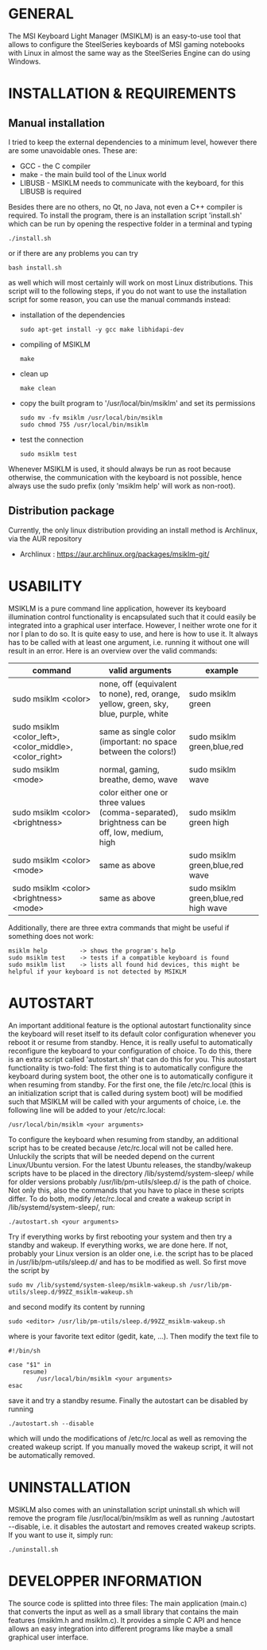 # GENERAL

The MSI Keyboard Light Manager (MSIKLM) is an easy-to-use tool that allows to configure the
SteelSeries keyboards of MSI gaming notebooks with Linux in almost the same way as the
SteelSeries Engine can do using Windows.


# INSTALLATION & REQUIREMENTS
## Manual installation

I tried to keep the external dependencies to a minimum level, however there are some unavoidable
ones. These are:

 * GCC     - the C compiler
 * make    - the main build tool of the Linux world
 * LIBUSB  - MSIKLM needs to communicate with the keyboard, for this LIBUSB is required

Besides there are no others, no Qt, no Java, not even a C++ compiler is required. To install the
program, there is an installation script 'install.sh' which can be run by opening the respective
folder in a terminal and typing

    ./install.sh

or if there are any problems you can try

    bash install.sh

as well which will most certainly will work on most Linux distributions. This script will to the
following steps, if you do not want to use the installation script for some reason, you can use
the manual commands instead:

 * installation of the dependencies
   ```
   sudo apt-get install -y gcc make libhidapi-dev
   ```

 * compiling of MSIKLM
   ```
   make
   ```

 * clean up
   ```
   make clean
   ```

 * copy the built program to '/usr/local/bin/msiklm' and set its permissions
   ```
   sudo mv -fv msiklm /usr/local/bin/msiklm
   sudo chmod 755 /usr/local/bin/msiklm
   ```

 * test the connection
   ```
   sudo msiklm test
   ```

Whenever MSIKLM is used, it should always be run as root because otherwise, the communication with
the keyboard is not possible, hence always use the sudo prefix (only 'msiklm help' will work as
non-root).

## Distribution package

Currently, the only linux distribution providing an install method is Archlinux, via the AUR repository

 * Archlinux : https://aur.archlinux.org/packages/msiklm-git/


# USABILITY

MSIKLM is a pure command line application, however its keyboard illumination control functionality
is encapsulated such that it could easily be integrated into a graphical user interface. However,
I neither wrote one for it nor I plan to do so. It is quite easy to use, and here is how to use
it. It always has to be called with at least one argument, i.e. running it without one will result
in an error. Here is an overview over the valid commands:

|command                                               | valid arguments                                                                              | example                              |
|------------------------------------------------------|----------------------------------------------------------------------------------------------|--------------------------------------|
|sudo msiklm \<color\>                                   | none, off (equivalent to none), red, orange, yellow, green, sky, blue, purple, white         | sudo msiklm green                    |
|sudo msiklm \<color_left\>,\<color_middle\>,\<color_right\> | same as single color (important: no space between the colors!)                               | sudo msiklm green,blue,red           |
|sudo msiklm \<mode\>                                    | normal, gaming, breathe, demo, wave                                                          | sudo msiklm wave                     |
|sudo msiklm \<color\> \<brightness\>                      | color either one or three values (comma-separated), brightness can be off, low, medium, high | sudo msiklm green high               |
|sudo msiklm \<color\> \<mode\>                            | same as above                                                                                | sudo msiklm green,blue,red wave      |
|sudo msiklm \<color\> \<brightness\> \<mode\>               | same as above                                                                                | sudo msiklm green,blue,red high wave |

Additionally, there are three extra commands that might be useful if something does not work:

    msiklm help         -> shows the program's help
    sudo msiklm test    -> tests if a compatible keyboard is found
    sudo msiklm list    -> lists all found hid devices, this might be helpful if your keyboard is not detected by MSIKLM


# AUTOSTART

An important additional feature is the optional autostart functionality since the keyboard will
reset itself to its default color configuration whenever you reboot it or resume from standby.
Hence, it is really useful to automatically reconfigure the keyboard to your configuration of
choice. To do this, there is an extra script called 'autostart.sh' that can do this for you. This
autostart functionality is two-fold: The first thing is to automatically configure the keyboard
during system boot, the other one is to automatically configure it when resuming from standby.
For the first one, the file /etc/rc.local (this is an initialization script that is called during
system boot) will be modified such that MSIKLM will be called with your arguments of choice, i.e.
the following line will be added to your /etc/rc.local:

    /usr/local/bin/msiklm <your arguments>

To configure the keyboard when resuming from standby, an additional script has to be created
because /etc/rc.local will not be called here. Unluckily the scripts that will be needed depend on
the current Linux/Ubuntu version. For the latest Ubuntu releases, the standby/wakeup scripts have
to be placed in the directory /lib/systemd/system-sleep/ while for older versions probably
/usr/lib/pm-utils/sleep.d/ is the path of choice. Not only this, also the commands that you have
to place in these scripts differ. To do both, modify /etc/rc.local and create a wakeup script in
/lib/systemd/system-sleep/, run:

    ./autostart.sh <your arguments>

Try if everything works by first rebooting your system and then try a standby and wakeup. If
everything works, we are done here. If not, probably your Linux version is an older one, i.e. the
script has to be placed in /usr/lib/pm-utils/sleep.d/ and has to be modified as well. So first
move the script by

    sudo mv /lib/systemd/system-sleep/msiklm-wakeup.sh /usr/lib/pm-utils/sleep.d/99ZZ_msiklm-wakeup.sh

and second modify its content by running

    sudo <editor> /usr/lib/pm-utils/sleep.d/99ZZ_msiklm-wakeup.sh

where <editor> is your favorite text editor (gedit, kate, ...). Then modify the text file to

    #!/bin/sh

    case "$1" in
        resume)
            /usr/local/bin/msiklm <your arguments>
    esac

save it and try a standby resume. Finally the autostart can be disabled by running

    ./autostart.sh --disable

which will undo the modifications of /etc/rc.local as well as removing the created wakeup script.
If you manually moved the wakeup script, it will not be automatically removed.


# UNINSTALLATION

MSIKLM also comes with an uninstallation script uninstall.sh which will remove the program file
/usr/local/bin/msiklm as well as running ./autostart --disable, i.e. it disables the autostart and
removes created wakeup scripts. If you want to use it, simply run:

    ./uninstall.sh


# DEVELOPPER INFORMATION

The source code is splitted into three files: The main application (main.c) that converts the
input as well as a small library that contains the main features (msiklm.h and msiklm.c). It
provides a simple C API and hence allows an easy integration into different programs like maybe
a small graphical user interface.
